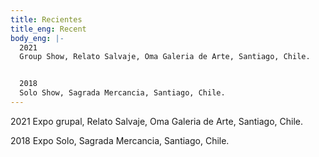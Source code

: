 ```yaml
---
title: Recientes
title_eng: Recent
body_eng: |-
  2021
  Group Show, Relato Salvaje, Oma Galeria de Arte, Santiago, Chile.


  2018
  Solo Show, Sagrada Mercancia, Santiago, Chile.
---
```

2021
Expo grupal, Relato Salvaje, Oma Galeria de Arte, Santiago, Chile.


2018
Expo Solo, Sagrada Mercancia, Santiago, Chile.
